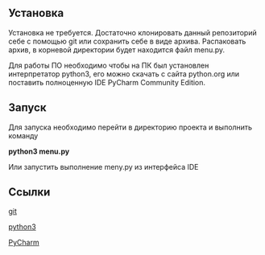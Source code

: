 ## Установка

Установка не требуется. Достаточно клонировать данный репозиторий себе с помощью git или сохранить себе в виде архива.
Распаковать архив, в корневой директории будет находится файл menu.py.

Для работы ПО необходимо чтобы на ПК был установлен интерпретатор python3, его можно скачать с сайта python.org или поставить полноценную IDE PyCharm Community Edition.


##  Запуск

Для запуска необходимо перейти в директорию проекта и выполнить команду

**python3 menu.py**

Или запустить выполнение meny.py из интерфейса IDE

## Ссылки
[git](https://git-scm.com/download/win)

[python3](https://www.python.org/downloads/)

[PyCharm](https://www.jetbrains.com/pycharm/)